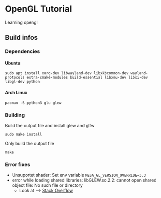 # OpenGL Tutorial
Learning opengl

## Build infos
### Dependencies
#### Ubuntu
```
sudo apt install xorg-dev libwayland-dev libxkbcommon-dev wayland-protocols extra-cmake-modules build-essential libxmu-dev libxi-dev libgl-dev python
```
#### Arch Linux
```
pacman -S python3 glu glew
```

### Building
Build the output file and install glew and glfw
```
sudo make install
```

Only build the output file
```
make
```

### Error fixes
- Unsuportet shader: Set env variable ``MESA_GL_VERSION_OVERRIDE=3.3``
- error while loading shared libraries: libGLEW.so.2.2: cannot open shared object file: No such file or directory
  - Look at --> [Stack Overflow](https://stackoverflow.com/questions/26372359/error-loading-shared-library-glew)
